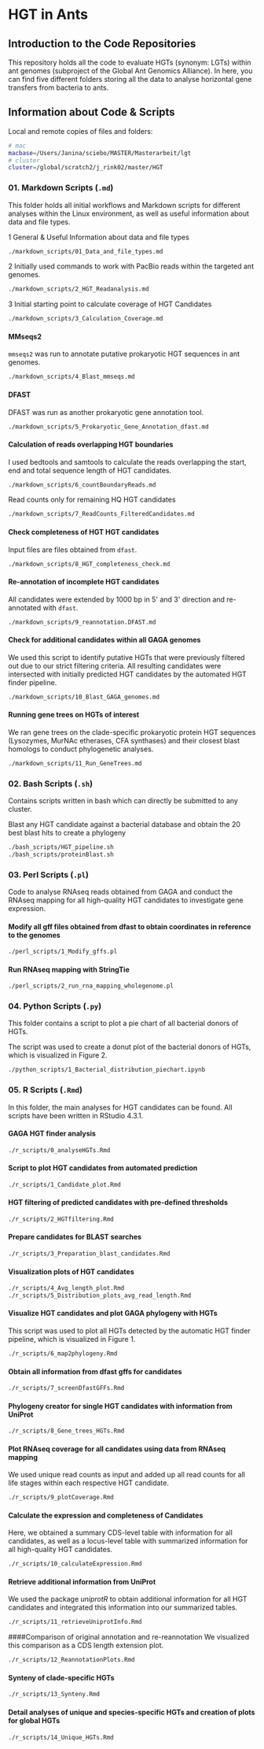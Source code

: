 # HGT in Ants

## Introduction to the Code Repositories

This repository holds all the code to evaluate HGTs (synonym: LGTs) within ant genomes (subproject of the Global Ant Genomics Alliance).
In here, you can find five different folders storing all the data to analyse horizontal gene transfers from bacteria to ants.

## Information about Code & Scripts

Local and remote copies of files and folders: 

```bash
# mac
macbase=/Users/Janina/sciebo/MASTER/Masterarbeit/lgt
# cluster
cluster=/global/scratch2/j_rink02/master/HGT
```
### 01. Markdown Scripts (`.md`)
This folder holds all initial workflows and Markdown scripts for different analyses within the Linux environment, as well as useful information about data and file types.

1 General & Useful Information about data and file types
```bash
./markdown_scripts/01_Data_and_file_types.md
```
2 Initially used commands to work with PacBio reads within the targeted ant genomes.
```bash
./markdown_scripts/2_HGT_Readanalysis.md
```

3 Initial starting point to calculate coverage of HGT Candidates
```bash
./markdown_scripts/3_Calculation_Coverage.md
```

#### MMseqs2
`mmseqs2` was run to annotate putative prokaryotic HGT sequences in ant genomes.
```bash
./markdown_scripts/4_Blast_mmseqs.md
```

#### DFAST

DFAST was run as another prokaryotic gene annotation tool.
```bash
./markdown_scripts/5_Prokaryotic_Gene_Annotation_dfast.md
```

#### Calculation of reads overlapping HGT boundaries

I used bedtools and samtools to calculate the reads overlapping the start, end and total sequence length of HGT candidates.
```bash
./markdown_scripts/6_countBoundaryReads.md
```

Read counts only for remaining HQ HGT candidates
```bash
./markdown_scripts/7_ReadCounts_FilteredCandidates.md
```

#### Check completeness of HGT HGT candidates
Input files are files obtained from `dfast`.
```bash
./markdown_scripts/8_HGT_completeness_check.md
```

#### Re-annotation of incomplete HGT candidates
All candidates were extended by 1000 bp in 5' and 3' direction and re-annotated with `dfast`.
```bash
./markdown_scripts/9_reannotation.DFAST.md
```

#### Check for additional candidates within all GAGA genomes
We used this script to identify putative HGTs that were previously filtered out due to our strict filtering criteria. All resulting candidates were intersected with initially predicted HGT candidates by the automated HGT finder pipeline.
```bash
./markdown_scripts/10_Blast_GAGA_genomes.md
```

#### Running gene trees on HGTs of interest
We ran gene trees on the clade-specific prokaryotic protein HGT sequences (Lysozymes, MurNAc etherases, CFA synthases) and their closest blast homologs to conduct phylogenetic analyses.
```bash
./markdown_scripts/11_Run_GeneTrees.md
```
### 02. Bash Scripts (`.sh`)
Contains scripts written in bash which can directly be submitted to any cluster.

Blast any HGT candidate against a bacterial database and obtain the 20 best blast hits to create a phylogeny
```bash
./bash_scripts/HGT_pipeline.sh
./bash_scripts/proteinBlast.sh
```
### 03. Perl Scripts (`.pl`)
Code to analyse RNAseq reads obtained from GAGA and conduct the RNAseq mapping for all high-quality HGT candidates to investigate gene expression.

#### Modify all gff files obtained from dfast to obtain coordinates in reference to the genomes
```bash
./perl_scripts/1_Modify_gffs.pl
```

#### Run RNAseq mapping with StringTie
```bash
./perl_scripts/2_run_rna_mapping_wholegenome.pl
```
### 04. Python Scripts (`.py`)
This folder contains a script to plot a pie chart of all bacterial donors of HGTs.

The script was used to create a donut plot of the bacterial donors of HGTs, which is visualized in Figure 2. 
```bash
./python_scripts/1_Bacterial_distribution_piechart.ipynb
```
### 05. R Scripts (`.Rmd`)
In this folder, the main analyses for HGT candidates can be found. All scripts have been written in RStudio 4.3.1.

#### GAGA HGT finder analysis
```bash
./r_scripts/0_analyseHGTs.Rmd
```

#### Script to plot HGT candidates from automated prediction
```bash
./r_scripts/1_Candidate_plot.Rmd
```

#### HGT filtering of predicted candidates with pre-defined thresholds
```bash
./r_scripts/2_HGTfiltering.Rmd
```

#### Prepare candidates for BLAST searches
```bash
./r_scripts/3_Preparation_blast_candidates.Rmd
```
#### Visualization plots of HGT candidates
```bash
./r_scripts/4_Avg_length_plot.Rmd
./r_scripts/5_Distribution_plots_avg_read_length.Rmd
```

#### Visualize HGT candidates and plot GAGA phylogeny with HGTs
This script was used to plot all HGTs detected by the automatic HGT finder pipeline, which is visualized in Figure 1. 
```bash
./r_scripts/6_map2phylogeny.Rmd
```

#### Obtain all information from dfast gffs for candidates
```bash
./r_scripts/7_screenDfastGFFs.Rmd
```

#### Phylogeny creator for single HGT candidates with information from UniProt
```bash
./r_scripts/8_Gene_trees_HGTs.Rmd
```

#### Plot RNAseq coverage for all candidates using data from RNAseq mapping
We used unique read counts as input and added up all read counts for all life stages within each respective HGT candidate.

```bash
./r_scripts/9_plotCoverage.Rmd
```

#### Calculate the expression and completeness of Candidates
Here, we obtained a summary CDS-level table with information for all candidates, as well as a locus-level table with summarized information for all high-quality HGT candidates.
```bash
./r_scripts/10_calculateExpression.Rmd
```

#### Retrieve additional information from UniProt
We used the package *uniprotR* to obtain additional information for all HGT candidates and integrated this information into our summarized tables.
```bash
./r_scripts/11_retrieveUniprotInfo.Rmd
```

####Comparison of original annotation and re-reannotation
We visualized this comparison as a CDS length extension plot.
```bash
./r_scripts/12_ReannotationPlots.Rmd
```

#### Synteny of clade-specific HGTs
```bash
./r_scripts/13_Synteny.Rmd
```

#### Detail analyses of unique and species-specific HGTs and creation of plots for global HGTs
```bash
./r_scripts/14_Unique_HGTs.Rmd 
```
